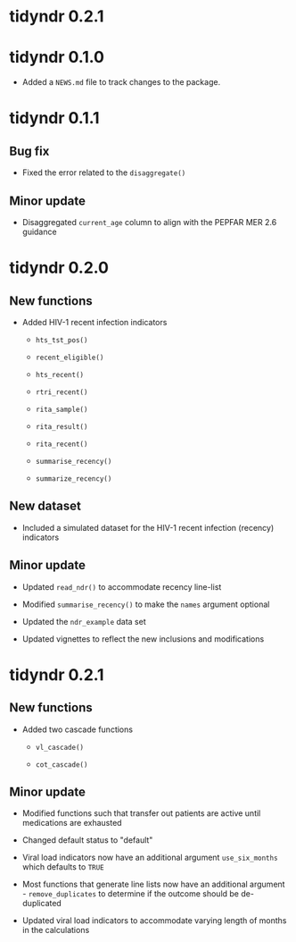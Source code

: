 # tidyndr 0.2.1

# tidyndr 0.1.0

-   Added a `NEWS.md` file to track changes to the package.

# tidyndr 0.1.1

## Bug fix

-   Fixed the error related to the `disaggregate()`

## Minor update

-   Disaggregated `current_age` column to align with the PEPFAR MER 2.6 guidance

# tidyndr 0.2.0

## New functions

-   Added HIV-1 recent infection indicators

    -   `hts_tst_pos()`

    -   `recent_eligible()`

    -   `hts_recent()`

    -   `rtri_recent()`

    -   `rita_sample()`

    -   `rita_result()`

    -   `rita_recent()`

    -   `summarise_recency()`

    -   `summarize_recency()`

## New dataset

-   Included a simulated dataset for the HIV-1 recent infection (recency) indicators

## Minor update

-   Updated `read_ndr()` to accommodate recency line-list

-   Modified `summarise_recency()` to make the `names` argument optional

-   Updated the `ndr_example` data set

-   Updated vignettes to reflect the new inclusions and modifications

# tidyndr 0.2.1

## New functions

-   Added two cascade functions

    -   `vl_cascade()`

    -   `cot_cascade()`

## Minor update

-   Modified functions such that transfer out patients are active until medications are exhausted

-   Changed default status to "default"

-   Viral load indicators now have an additional argument `use_six_months` which defaults to `TRUE`

-   Most functions that generate line lists now have an additional argument - `remove_duplicates` to determine if the outcome should be de-duplicated

-   Updated viral load indicators to accommodate varying length of months in the calculations
